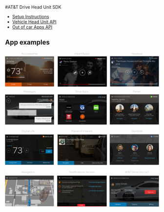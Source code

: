 #AT&T Drive Head Unit SDK

- [Setup Instructions](Connected-Car-SDK/Setup.md)
- [Vehicle Head Unit API](Connected-Car-SDK/VehicleAPI.md)
- [Out of car Apps API](http://ericsson-innovate.github.io/hackathon-portal/#/api-documentation)

## App examples
<img src="/att-drive-apps-onesheet.png">
